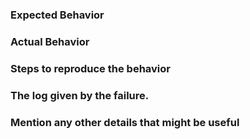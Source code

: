 ### Expected Behavior
<!-- Describe the expected behavior -->

### Actual Behavior
<!-- Describe the current behavior -->

### Steps to reproduce the behavior
<!-- Simple steps to reproduce this bug. -->

### The log given by the failure.
<!-- Normally this include a stack trace and some more information. -->

### Mention any other details that might be useful
<!-- Give any information that might be useful -->
